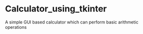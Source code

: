 # Calculator_using_tkinter
A simple GUI based calculator which can perform basic arithmetic operations
